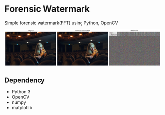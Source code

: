 # Forensic Watermark

Simple forensic watermark(FFT) using Python, OpenCV

![](result.png)

## Dependency

- Python 3
- OpenCV
- numpy
- matplotlib
